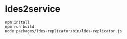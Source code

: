 # ldes2service

```
npm install
npm run build
node packages/ldes-replicator/bin/ldes-replicator.js
```
